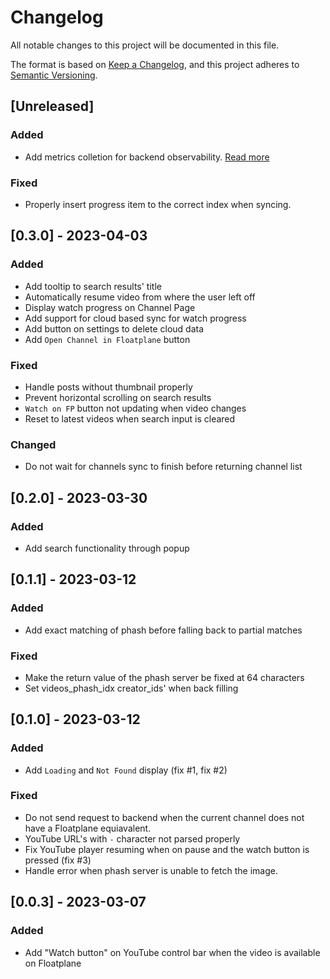# Changelog

All notable changes to this project will be documented in this file.

The format is based on [Keep a Changelog](https://keepachangelog.com/en/1.0.0/),
and this project adheres to [Semantic Versioning](https://semver.org/spec/v2.0.0.html).

## [Unreleased]

### Added
- Add metrics colletion for backend observability. [Read more](https://github.com/captainjapeng/watch-on-floatplane#data-collection-and-privacy)

### Fixed
- Properly insert progress item to the correct index when syncing.

## [0.3.0] - 2023-04-03

### Added
- Add tooltip to search results' title
- Automatically resume video from where the user left off
- Display watch progress on Channel Page
- Add support for cloud based sync for watch progress
- Add button on settings to delete cloud data
- Add `Open Channel in Floatplane` button

### Fixed
- Handle posts without thumbnail properly
- Prevent horizontal scrolling on search results
- `Watch on FP` button not updating when video changes
- Reset to latest videos when search input is cleared

### Changed
- Do not wait for channels sync to finish before returning channel list

## [0.2.0] - 2023-03-30

### Added
- Add search functionality through popup

## [0.1.1] - 2023-03-12

### Added
- Add exact matching of  phash before falling back to partial matches

### Fixed
- Make the return value of the phash server be fixed at 64 characters
- Set videos_phash_idx creator_ids' when back filling

## [0.1.0] - 2023-03-12

### Added
- Add `Loading` and `Not Found` display (fix #1, fix #2)

### Fixed

- Do not send request to backend when the current channel does not have a Floatplane equiavalent.
- YouTube URL's with `-` character not parsed properly
- Fix YouTube player resuming when on pause and the watch button is pressed (fix #3)
- Handle error when phash server is unable to fetch the image.

## [0.0.3] - 2023-03-07

### Added

- Add "Watch button" on YouTube control bar when the video is available on Floatplane
